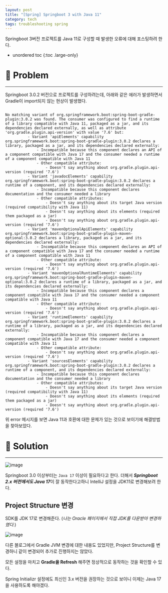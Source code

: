 ```yaml
---
layout: post
title: "[Spring] Springboot 3 with Java 11"
category: tech
tags: troubleshooting spring
---
```


Springboot 3버전 프로젝트를 Java 11로 구성할 때 발생한 오류에 대해 포스팅하려 한다.

* unordered toc
{:toc .large-only}

# 👿 Problem
***

Springboot 3.0.2 버전으로 프로젝트를 구성하려는데, 아래와 같은 에러가 발생하면서 Gradle이 import되지 않는 현상이 발생했다.

```shell

No matching variant of org.springframework.boot:spring-boot-gradle-plugin:3.0.2 was found. The consumer was configured to find a runtime of a library compatible with Java 11, packaged as a jar, and its dependencies declared externally, as well as attribute 'org.gradle.plugin.api-version' with value '7.6' but:
          - Variant 'apiElements' capability org.springframework.boot:spring-boot-gradle-plugin:3.0.2 declares a library, packaged as a jar, and its dependencies declared externally:
              - Incompatible because this component declares an API of a component compatible with Java 17 and the consumer needed a runtime of a component compatible with Java 11
              - Other compatible attribute:
                  - Doesn't say anything about org.gradle.plugin.api-version (required '7.6')
          - Variant 'javadocElements' capability org.springframework.boot:spring-boot-gradle-plugin:3.0.2 declares a runtime of a component, and its dependencies declared externally:
              - Incompatible because this component declares documentation and the consumer needed a library
              - Other compatible attributes:
                  - Doesn't say anything about its target Java version (required compatibility with Java 11)
                  - Doesn't say anything about its elements (required them packaged as a jar)
                  - Doesn't say anything about org.gradle.plugin.api-version (required '7.6')
          - Variant 'mavenOptionalApiElements' capability org.springframework.boot:spring-boot-gradle-plugin-maven-optional:3.0.2 declares a library, packaged as a jar, and its dependencies declared externally:
              - Incompatible because this component declares an API of a component compatible with Java 17 and the consumer needed a runtime of a component compatible with Java 11
              - Other compatible attribute:
                  - Doesn't say anything about org.gradle.plugin.api-version (required '7.6')
          - Variant 'mavenOptionalRuntimeElements' capability org.springframework.boot:spring-boot-gradle-plugin-maven-optional:3.0.2 declares a runtime of a library, packaged as a jar, and its dependencies declared externally:
              - Incompatible because this component declares a component compatible with Java 17 and the consumer needed a component compatible with Java 11
              - Other compatible attribute:
                  - Doesn't say anything about org.gradle.plugin.api-version (required '7.6')
          - Variant 'runtimeElements' capability org.springframework.boot:spring-boot-gradle-plugin:3.0.2 declares a runtime of a library, packaged as a jar, and its dependencies declared externally:
              - Incompatible because this component declares a component compatible with Java 17 and the consumer needed a component compatible with Java 11
              - Other compatible attribute:
                  - Doesn't say anything about org.gradle.plugin.api-version (required '7.6')
          - Variant 'sourcesElements' capability org.springframework.boot:spring-boot-gradle-plugin:3.0.2 declares a runtime of a component, and its dependencies declared externally:
              - Incompatible because this component declares documentation and the consumer needed a library
              - Other compatible attributes:
                  - Doesn't say anything about its target Java version (required compatibility with Java 11)
                  - Doesn't say anything about its elements (required them packaged as a jar)
                  - Doesn't say anything about org.gradle.plugin.api-version (required '7.6')

```

위 error 메시지를 보면 Java 11과 호환에 대한 문제가 있는 것으로 보이기에 해결방법을 찾아보았다.


# 👼 Solution
***

![image](https://user-images.githubusercontent.com/44282342/215272198-03420c71-5328-4fc5-8f60-6174ae1b90ef.png)

Springboot 3.0 이상부터는 `Java 17` 이상이 필요하다고 한다. 더해서 ***Springboot 2.x 버전에서도 Java 17***이 잘 동작한다고하니 IntelliJ 설정을 JDK11로 변경해보려 한다.

## Project Structure 변경

SDK를 JDK 17로 변경해준다. (*나는 Oracle 페이지에서 직접 JDK를 다운받아 변경하였다.*)

![image](https://user-images.githubusercontent.com/44282342/215272320-7e75dca5-5a77-4a3c-bcc4-9b2c689d01a4.png)

다른 블로그에서 Gradle JVM 변경에 대한 내용도 있었지만, Project Structure를 변경하니 같이 변경되어 추가로 진행하지는 않았다.

모든 설정을 마치고 **Gradle을 Refresh** 해주면 정상적으로 동작하는 것을 확인할 수 있다.

Spring Initializr 설정에도 최신인 3.x 버전을 권장하는 것으로 보이니 이제는 Java 17을 사용하도록 해야겠다.